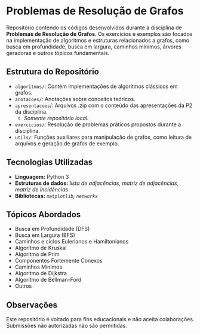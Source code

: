 # Problemas de Resolução de Grafos

Repositório contendo os códigos desenvolvidos durante a disciplina de **Problemas de Resolução de Grafos**. Os exercícios e exemplos são focados na implementação de algoritmos e estruturas relacionados a grafos, como busca em profundidade, busca em largura, caminhos mínimos, árvores geradoras e outros tópicos fundamentais.

## Estrutura do Repositório

- `algoritmos/`: Contém implementações de algoritmos clássicos em grafos.
- `anotacoes/`: Anotações sobre conceitos teóricos.
- `apresentacoes`/: Arquivos .zip com o conteúdo das apresentações da P2 da disciplina.
    - *Somente repositório local.*
- `exercicios/`: Resolução de problemas práticos propostos durante a disciplina.
- `utils/`: Funções auxiliares para manipulação de grafos, como leitura de arquivos e geração de grafos de exemplo.

## Tecnologias Utilizadas

- **Linguagem:** Python 3
- **Estruturas de dados:** *lista de adjacências, matriz de adjacências, matriz de incidências*
- **Bibliotecas:** *`matplotlib`, `networkx`*

## Tópicos Abordados

- Busca em Profundidade (DFS)
- Busca em Largura (BFS)
- Caminhos e ciclos Eulerianos e Hamiltonianos
- Algoritmo de Kruskal
- Algoritmo de Prim
- Componentes Fortemente Conexos
- Caminhos Mínimos
- Algoritmo de Dijkstra
- Algoritmo de Bellman-Ford
- Outros

## Observações

Este repositório é voltado para fins educacionais e não aceita colaborações. Submissões não autorizadas não são permitidas.
